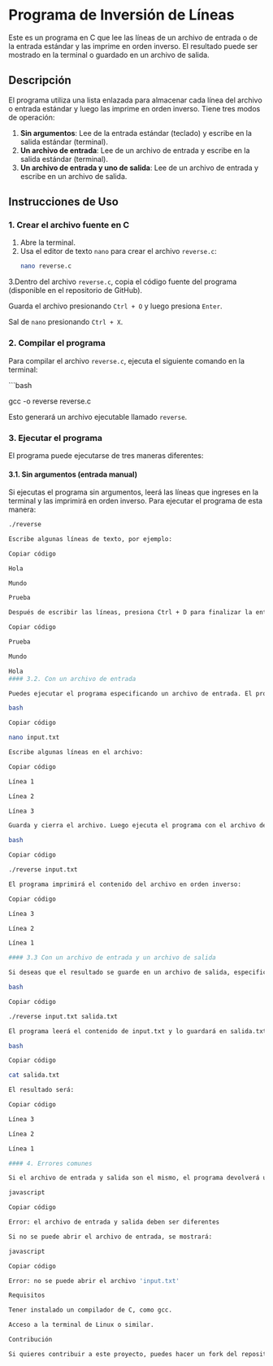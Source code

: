 # Programa de Inversión de Líneas

Este es un programa en C que lee las líneas de un archivo de entrada o de la entrada estándar y las imprime en orden inverso. El resultado puede ser mostrado en la terminal o guardado en un archivo de salida.

## Descripción

El programa utiliza una lista enlazada para almacenar cada línea del archivo o entrada estándar y luego las imprime en orden inverso. Tiene tres modos de operación:

1. **Sin argumentos**: Lee de la entrada estándar (teclado) y escribe en la salida estándar (terminal).
2. **Un archivo de entrada**: Lee de un archivo de entrada y escribe en la salida estándar (terminal).
3. **Un archivo de entrada y uno de salida**: Lee de un archivo de entrada y escribe en un archivo de salida.

## Instrucciones de Uso

### 1. Crear el archivo fuente en C

1. Abre la terminal.
2. Usa el editor de texto `nano` para crear el archivo `reverse.c`:
   ```bash
   nano reverse.c
3.Dentro del archivo `reverse.c`, copia el código fuente del programa (disponible en el repositorio de GitHub).

Guarda el archivo presionando `Ctrl + O` y luego presiona `Enter`.

Sal de `nano` presionando `Ctrl + X`.

### 2. Compilar el programa

Para compilar el archivo `reverse.c`, ejecuta el siguiente comando en la terminal:

\```bash

gcc -o reverse reverse.c

Esto generará un archivo ejecutable llamado `reverse`.

### 3. Ejecutar el programa

El programa puede ejecutarse de tres maneras diferentes:

#### 3.1. Sin argumentos (entrada manual)

Si ejecutas el programa sin argumentos, leerá las líneas que ingreses en la terminal y las imprimirá en orden inverso. Para ejecutar el programa de esta manera:

```bash
./reverse

Escribe algunas líneas de texto, por ejemplo:

Copiar código

Hola

Mundo

Prueba

Después de escribir las líneas, presiona Ctrl + D para finalizar la entrada. El programa imprimirá las líneas en orden inverso:

Copiar código

Prueba

Mundo

Hola
#### 3.2. Con un archivo de entrada

Puedes ejecutar el programa especificando un archivo de entrada. El programa leerá el archivo y mostrará las líneas en orden inverso en la terminal. Para ello, crea un archivo llamado input.txt (puedes usar nano):

bash

Copiar código

nano input.txt

Escribe algunas líneas en el archivo:

Copiar código

Línea 1

Línea 2

Línea 3

Guarda y cierra el archivo. Luego ejecuta el programa con el archivo de entrada:

bash

Copiar código

./reverse input.txt

El programa imprimirá el contenido del archivo en orden inverso:

Copiar código

Línea 3

Línea 2

Línea 1

#### 3.3 Con un archivo de entrada y un archivo de salida

Si deseas que el resultado se guarde en un archivo de salida, especifica tanto el archivo de entrada como el de salida:

bash

Copiar código

./reverse input.txt salida.txt

El programa leerá el contenido de input.txt y lo guardará en salida.txt en orden inverso. Para ver el contenido del archivo de salida, usa:

bash

Copiar código

cat salida.txt

El resultado será:

Copiar código

Línea 3

Línea 2

Línea 1

#### 4. Errores comunes

Si el archivo de entrada y salida son el mismo, el programa devolverá un error:

javascript

Copiar código

Error: el archivo de entrada y salida deben ser diferentes

Si no se puede abrir el archivo de entrada, se mostrará:

javascript

Copiar código

Error: no se puede abrir el archivo 'input.txt'

Requisitos

Tener instalado un compilador de C, como gcc.

Acceso a la terminal de Linux o similar.

Contribución

Si quieres contribuir a este proyecto, puedes hacer un fork del repositorio, realizar cambios y enviar un pull request.


